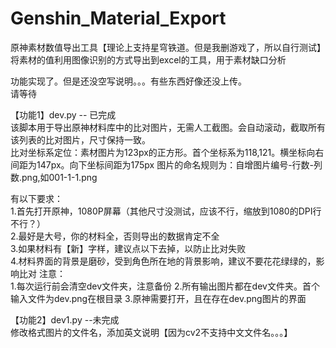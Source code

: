 # Genshin_Material_Export
原神素材数值导出工具【理论上支持星穹铁道。但是我删游戏了，所以自行测试】
  将素材的值利用图像识别的方式导出到excel的工具，用于素材缺口分析  


功能实现了。但是还没空写说明。。。有些东西好像还没上传。  
请等待
  
【功能1】dev.py -- 已完成  
  该脚本用于导出原神材料库中的比对图片，无需人工截图。会自动滚动，截取所有该列表的比对图片，尺寸保持一致。  
  比对坐标系定位：素材图片为123px的正方形。首个坐标系为118,121。横坐标向右间距为147px。向下坐标间距为175px
  图片的命名规则为：自增图片编号-行数-列数.png,如001-1-1.png
  
  有以下要求：  
  1.首先打开原神，1080P屏幕（其他尺寸没测试，应该不行，缩放到1080的DPI行不行？）  
  2.最好是大号，你的材料全，否则导出的数据肯定不全  
  3.如果材料有【新】字样，建议点以下去掉，以防止比对失败  
  4.材料界面的背景是磨砂，受到角色所在地的背景影响，建议不要花花绿绿的，影响比对
  注意：  
  1.每次运行前会清空dev文件夹，注意备份
  2.所有输出图片都在dev文件夹。首个输入文件为dev.png在根目录
  3.原神需要打开，且在存在dev.png图片的界面
  
【功能2】dev1.py --未完成  
  修改格式图片的文件名，添加英文说明【因为cv2不支持中文文件名。。。】
